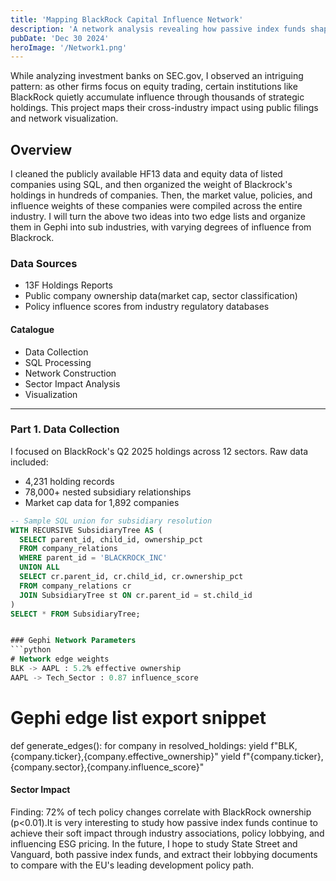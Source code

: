 ```yaml
--- 
title: 'Mapping BlackRock Capital Influence Network'
description: 'A network analysis revealing how passive index funds shape industry landscapes through strategic holdings.'
pubDate: 'Dec 30 2024'
heroImage: '/Network1.png'
--- 
```


While analyzing investment banks on SEC.gov, I observed an intriguing pattern: as other firms focus on equity trading, certain institutions like BlackRock quietly accumulate influence through thousands of strategic holdings. This project maps their cross-industry impact using public filings and network visualization.

## Overview
I cleaned the publicly available HF13 data and equity data of listed companies using SQL, and then organized the weight of Blackrock's holdings in hundreds of companies. Then, the market value, policies, and influence weights of these companies were compiled across the entire industry. I will turn the above two ideas into two edge lists and organize them in Gephi into sub industries, with varying degrees of influence from Blackrock.

### Data Sources
- 13F Holdings Reports
- Public company ownership data(market cap, sector classification)
- Policy influence scores from industry regulatory databases

#### Catalogue
- Data Collection
- SQL Processing
- Network Construction
- Sector Impact Analysis
- Visualization

---

### Part 1. Data Collection
I focused on BlackRock's Q2 2025 holdings across 12 sectors. Raw data included:
- 4,231 holding records
- 78,000+ nested subsidiary relationships
- Market cap data for 1,892 companies

```sql
-- Sample SQL union for subsidiary resolution
WITH RECURSIVE SubsidiaryTree AS (
  SELECT parent_id, child_id, ownership_pct 
  FROM company_relations
  WHERE parent_id = 'BLACKROCK_INC'
  UNION ALL
  SELECT cr.parent_id, cr.child_id, cr.ownership_pct
  FROM company_relations cr
  JOIN SubsidiaryTree st ON cr.parent_id = st.child_id
)
SELECT * FROM SubsidiaryTree;


### Gephi Network Parameters
```python
# Network edge weights
BLK -> AAPL : 5.2% effective ownership  
AAPL -> Tech_Sector : 0.87 influence_score
```

# Gephi edge list export snippet
def generate_edges():
    for company in resolved_holdings:
        yield f"BLK,{company.ticker},{company.effective_ownership}"
        yield f"{company.ticker},{company.sector},{company.influence_score}"


#### Sector Impact
Finding: 72% of tech policy changes correlate with BlackRock ownership (p<0.01).It is very interesting to study how passive index funds continue to achieve their soft impact through industry associations, policy lobbying, and influencing ESG pricing.
In the future, I hope to study State Street and Vanguard, both passive index funds, and extract their lobbying documents to compare with the EU's leading development policy path.
```

